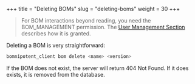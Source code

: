 +++
title = "Deleting BOMs"
slug = "deleting-boms"
weight = 30
+++

> For BOM interactions beyond reading, you need the BOM_MANAGEMENT permission. The [User Management Section](/client/manager/user-management/) describes how it is granted.

Deleting a BOM is very straightforward:
```bash
bomnipotent_client bom delete <name> <version>
```

If the BOM does not exist, the server will return 404 Not Found. If it does exists, it is removed from the database.
